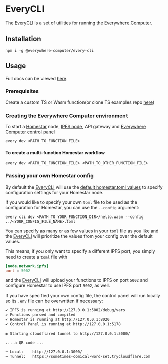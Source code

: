 # EveryCLI

The [EveryCLI](https://github.com/everywhere-computer/every-cli) is a set of utilities for running the [Everywhere Computer](https://docs.everywhere.computer/).

## Installation

```shell
npm i -g @everywhere-computer/every-cli
```

## Usage

Full docs can be viewed [here](https://docs.everywhere.computer/everycli/local-dev/).

### Prerequisites

Create a custom TS or Wasm function(or clone TS examples repo [here](https://github.com/everywhere-computer/custom-homestar-functions-ts))

### Creating the Everywhere Computer environment

To start a [Homestar](https://github.com/ipvm-wg/homestar) node, [IPFS node](https://docs.ipfs.tech/install/command-line/#install-official-binary-distributions), API gateway and [Everywhere Computer control panel](https://github.com/everywhere-computer/control-panel)

```shell
every dev <PATH_TO_FUNCTION_FILE>
```

#### To create a multi-function Homestar workflow

```shell
every dev <PATH_TO_FUNCTION_FILE> <PATH_TO_OTHER_FUNCTION_FILE>
```

### Passing your own Homestar config

By default the [EveryCLI](https://github.com/everywhere-computer/every-cli) will use the [default homestar.toml values](https://docs.everywhere.computer/config/homestar) to specify configuration settings for your Homestar node.

If you would like to specify your own `toml` file to be used as the configuration for Homestar, you can use the `--config` argument:

```shell
every cli dev <PATH_TO_YOUR_FUNCTION_DIR>/hello.wasm --config ../<YOUR_CONFIG_FILE_NAME>.toml
```

You can specify as many or as few values in your `toml` file as you like and the [EveryCLI](https://github.com/everywhere-computer/every-cli) will prioritize the values from your config over the default values.

This means, if you only want to specify a different IPFS port, you simply need to create a `toml` file with

```toml
[node.network.ipfs]
port = 5002
```

and the [EveryCLI](https://github.com/everywhere-computer/every-cli) will upload your functions to IPFS on port `5002` and configure Homestar to use IPFS port `5002`, as well.

If you have specified your own config file, the control panel will run locally so its `.env` file can be overwritten if necessary:

```bash
✔ IPFS is running at http://127.0.0.1:5002/debug/vars
✔ Functions parsed and compiled
✔ Homestar is running at http://127.0.0.1:8020
✔ Control Panel is running at http://127.0.0.1:5178

◐ Starting cloudflared tunnel to http://127.0.0.1:3000/

... a QR code ...

➜ Local:    http://127.0.0.1:3000/
➜ Tunnel:   https://sometimes-comical-word-set.trycloudflare.com
```
